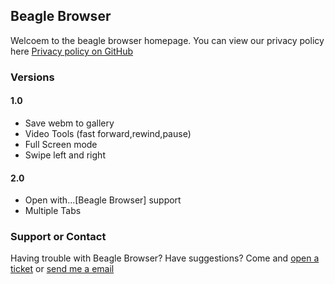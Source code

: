 ## Beagle Browser

Welcoem to the beagle browser homepage. You can view our privacy policy here [Privacy policy on GitHub](https://github.com/DijonLee/Beagle-Browser/blob/master/PrivacyPolicy)


### Versions
#### 1.0
* Save webm to gallery
* Video Tools (fast forward,rewind,pause)
* Full Screen mode
* Swipe left and right

#### 2.0
* Open with...[Beagle Browser] support
* Multiple Tabs

### Support or Contact

Having trouble with Beagle Browser? Have suggestions? Come and [open a ticket](https://github.com/DijonLee/Beagle-Browser/issues) or [send me a email](jovangiannilee------DELETE-DASHES------@gmail.com)
